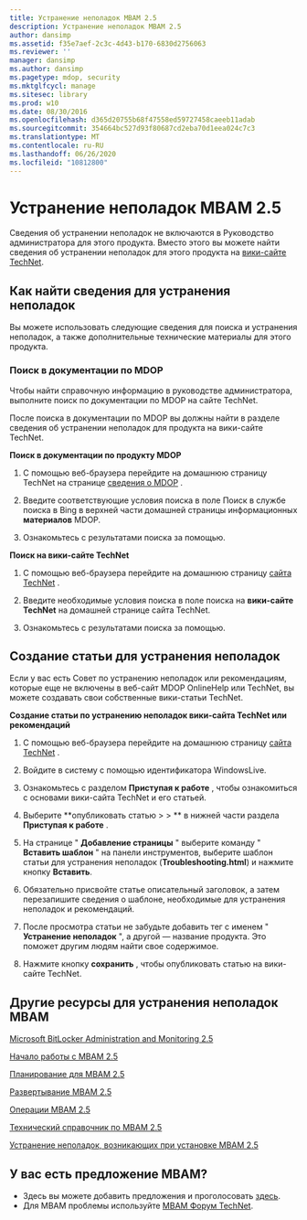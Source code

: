 ```yaml
---
title: Устранение неполадок MBAM 2.5
description: Устранение неполадок MBAM 2.5
author: dansimp
ms.assetid: f35e7aef-2c3c-4d43-b170-6830d2756063
ms.reviewer: ''
manager: dansimp
ms.author: dansimp
ms.pagetype: mdop, security
ms.mktglfcycl: manage
ms.sitesec: library
ms.prod: w10
ms.date: 08/30/2016
ms.openlocfilehash: d365d20755b68f47558ed59727458caeeb11adab
ms.sourcegitcommit: 354664bc527d93f80687cd2eba70d1eea024c7c3
ms.translationtype: MT
ms.contentlocale: ru-RU
ms.lasthandoff: 06/26/2020
ms.locfileid: "10812800"
---
```

# Устранение неполадок MBAM 2.5


Сведения об устранении неполадок не включаются в Руководство администратора для этого продукта. Вместо этого вы можете найти сведения об устранении неполадок для этого продукта на [вики-сайте TechNet](https://go.microsoft.com/fwlink/p/?LinkId=224905).

## Как найти сведения для устранения неполадок


Вы можете использовать следующие сведения для поиска и устранения неполадок, а также дополнительные технические материалы для этого продукта.

### Поиск в документации по MDOP

Чтобы найти справочную информацию в руководстве администратора, выполните поиск по документации по MDOP на сайте TechNet.

После поиска в документации по MDOP вы должны найти в разделе сведения об устранении неполадок для продукта на вики-сайте TechNet.

**Поиск в документации по продукту MDOP**

1.  С помощью веб-браузера перейдите на домашнюю страницу TechNet на странице [сведения о MDOP](https://go.microsoft.com/fwlink/?LinkId=236032) .

2.  Введите соответствующие условия поиска в поле Поиск в службе поиска в Bing в верхней части домашней страницы информационных **материалов** MDOP.

3.  Ознакомьтесь с результатами поиска за помощью.

**Поиск на вики-сайте TechNet**

1.  С помощью веб-браузера перейдите на домашнюю страницу [сайта TechNet](https://go.microsoft.com/fwlink/p/?LinkId=224905) .

2.  Введите необходимые условия поиска в поле поиска на **вики-сайте TechNet** на домашней странице сайта TechNet.

3.  Ознакомьтесь с результатами поиска за помощью.

## Создание статьи для устранения неполадок


Если у вас есть Совет по устранению неполадок или рекомендациям, которые еще не включены в веб-сайт MDOP OnlineHelp или TechNet, вы можете создавать свои собственные вики-статьи TechNet.

**Создание статьи по устранению неполадок вики-сайта TechNet или рекомендаций**

1.  С помощью веб-браузера перейдите на домашнюю страницу [сайта TechNet](https://go.microsoft.com/fwlink/p/?LinkId=224905) .

2.  Войдите в систему с помощью идентификатора WindowsLive.

3.  Ознакомьтесь с разделом **Приступая к работе** , чтобы ознакомиться с основами вики-сайта TechNet и его статьей.

4.  Выберите **опубликовать статью &gt; &gt; ** в нижней части раздела **Приступая к работе** .

5.  На странице " **Добавление страницы** " выберите команду " **Вставить шаблон** " на панели инструментов, выберите шаблон статьи для устранения неполадок (**Troubleshooting.html**) и нажмите кнопку **Вставить**.

6.  Обязательно присвойте статье описательный заголовок, а затем перезапишите сведения о шаблоне, необходимые для устранения неполадок и рекомендаций.

7.  После просмотра статьи не забудьте добавить тег с именем " **Устранение неполадок** ", а другой — название продукта. Это поможет другим людям найти свое содержимое.

8.  Нажмите кнопку **сохранить** , чтобы опубликовать статью на вики-сайте TechNet.

## Другие ресурсы для устранения неполадок MBAM


[Microsoft BitLocker Administration and Monitoring 2.5](index.md)

[Начало работы с MBAM 2.5](getting-started-with-mbam-25.md)

[Планирование для MBAM 2.5](planning-for-mbam-25.md)

[Развертывание MBAM 2.5](deploying-mbam-25.md)

[Операции MBAM 2.5](operations-for-mbam-25.md)

[Технический справочник по MBAM 2.5](technical-reference-for-mbam-25.md)

[Устранение неполадок, возникающих при установке MBAM 2.5](https://support.microsoft.com/kb/3049652)

## У вас есть предложение MBAM?
- Здесь вы можете добавить предложения и проголосовать [здесь](http://mbam.uservoice.com/forums/268571-microsoft-bitlocker-administration-and-monitoring). 
- Для MBAM проблемы используйте [MBAM Форум TechNet](https://social.technet.microsoft.com/Forums/home?forum=mdopmbam).

 

 





